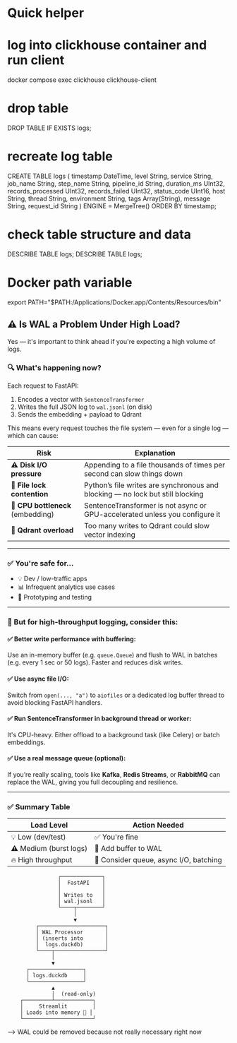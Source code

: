 # Quick helper

# log into clickhouse container and run client
docker compose exec clickhouse clickhouse-client

# drop table
DROP TABLE IF EXISTS logs;

# recreate log table
CREATE TABLE logs (
    timestamp DateTime,
    level String,
    service String,
    job_name String,
    step_name String,
    pipeline_id String,
    duration_ms UInt32,
    records_processed UInt32,
    records_failed UInt32,
    status_code UInt16,
    host String,
    thread String,
    environment String,
    tags Array(String),
    message String,
    request_id String
) ENGINE = MergeTree()
ORDER BY timestamp;

# check table structure and data
DESCRIBE TABLE logs;
DESCRIBE TABLE logs;

# Docker path variable
export PATH="$PATH:/Applications/Docker.app/Contents/Resources/bin"


## ⚠️ Is WAL a Problem Under High Load?

Yes — it's important to think ahead if you're expecting a high volume of logs.

### 🔍 What's happening now?

Each request to FastAPI:
1. Encodes a vector with `SentenceTransformer`
2. Writes the full JSON log to `wal.jsonl` (on disk)
3. Sends the embedding + payload to Qdrant

This means every request touches the file system — even for a single log — which can cause:

| Risk                             | Explanation |
|----------------------------------|-------------|
| ⚠️ **Disk I/O pressure**         | Appending to a file thousands of times per second can slow things down |
| 🔐 **File lock contention**      | Python’s file writes are synchronous and blocking — no lock but still blocking |
| 🧱 **CPU bottleneck** (embedding) | SentenceTransformer is not async or GPU-accelerated unless you configure it |
| 🧨 **Qdrant overload**           | Too many writes to Qdrant could slow vector indexing |

---

### ✅ You're safe for...

- 💡 Dev / low-traffic apps
- 📊 Infrequent analytics use cases
- 🧪 Prototyping and testing

---

### 🧠 But for **high-throughput logging**, consider this:

#### ✅ Better write performance with **buffering**:
Use an in-memory buffer (e.g. `queue.Queue`) and flush to WAL in batches (e.g. every 1 sec or 50 logs). Faster and reduces disk writes.

#### ✅ Use **async file I/O**:
Switch from `open(..., "a")` to `aiofiles` or a dedicated log buffer thread to avoid blocking FastAPI handlers.

#### ✅ Run SentenceTransformer in **background thread or worker**:
It's CPU-heavy. Either offload to a background task (like Celery) or batch embeddings.

#### ✅ Use a real message queue (optional):
If you’re really scaling, tools like **Kafka**, **Redis Streams**, or **RabbitMQ** can replace the WAL, giving you full decoupling and resilience.

---

### ✅ Summary Table

| Load Level           | Action Needed       |
|----------------------|---------------------|
| 💡 Low (dev/test)     | ✅ You're fine       |
| ⚠️ Medium (burst logs)| 🔄 Add buffer to WAL |
| 🔥 High throughput    | 🧰 Consider queue, async I/O, batching |


                    ┌─────────────┐
                    │  FastAPI    │
                    │             │
                    │ Writes to   │
                    │ wal.jsonl   │
                    └────┬────────┘
                         │
                         ▼
             ┌─────────────────────┐
             │ WAL Processor       │
             │ (inserts into       │
             │  logs.duckdb)       │
             └────┬────────────────┘
                  │
                  ▼
          ┌─────────────────┐
          │ logs.duckdb     │
          └─────────────────┘
                  ▲
                  │  (read-only)
        ┌─────────┴────────────┐
        │     Streamlit        │
        │ Loads into memory 🧠 │
        └──────────────────────┘


--> WAL could be removed because not really necessary right now